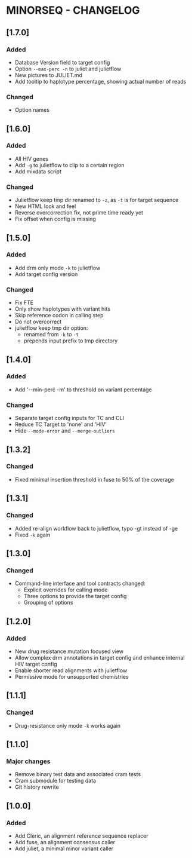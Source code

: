 # MINORSEQ - CHANGELOG

## [1.7.0]
### Added
 - Database Version field to target config
 - Option `--max-perc -n` to juliet and julietflow
 - New pictures to JULIET.md
 - Add tooltip to haplotype percentage, showing actual number of reads

### Changed
 - Option names

## [1.6.0]
### Added
 - All HIV genes
 - Add `-g` to julietflow to clip to a certain region
 - Add mixdata script

### Changed
 - Julietflow keep tmp dir renamed to `-z`, as `-t` is for target sequence
 - New HTML look and feel
 - Reverse overcorrection fix, not prime time ready yet
 - Fix offset when config is missing

## [1.5.0]
### Added
 - Add drm only mode `-k` to julietflow
 - Add target config version

### Changed
 - Fix FTE
 - Only show haplotypes with variant hits
 - Skip reference codon in calling step
 - Do not overcorrect
 - julietflow keep tmp dir option:
   - renamed from `-k` to `-t`
   - prepends input prefix to tmp directory

## [1.4.0]
### Added
 - Add '--min-perc -m' to threshold on variant percentage

### Changed
 - Separate target config inputs for TC and CLI
 - Reduce TC Target to 'none' and 'HIV'
 - Hide `--mode-error` and `--merge-outliers`

## [1.3.2]
### Changed
 - Fixed minimal insertion threshold in fuse to 50% of the coverage

## [1.3.1]
### Changed
 - Added re-align workflow back to julietflow, typo -gt instead of -ge
 - Fixed `-k` again

## [1.3.0]
### Changed
 - Command-line interface and tool contracts changed:
   - Explicit overrides for calling mode
   - Three options to provide the target config
   - Grouping of options

## [1.2.0]
### Added
 - New drug resistance mutation focused view
 - Allow complex drm annotations in target config and
   enhance internal HIV target config
 - Enable shorter read alignments with julietflow
 - Permissive mode for unsupported chemistries

## [1.1.1]
### Changed
 - Drug-resistance only mode `-k` works again

## [1.1.0]
### Major changes
 - Remove binary test data and associated cram tests
 - Cram submodule for testing data
 - Git history rewrite

## [1.0.0]
### Added
 - Add Cleric, an alignment reference sequence replacer
 - Add fuse, an alignment consensus caller
 - Add juliet, a minimal minor variant caller